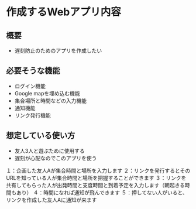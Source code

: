 # 作成するWebアプリ内容
## 概要
- 遅刻防止のためのアプリを作成したい

## 必要そうな機能
- ログイン機能
- Google mapを埋め込む機能
- 集合場所と時間などの入力機能
- 通知機能
- リンク発行機能

## 想定している使い方
- 友人3人と遊ぶために使用する
- 遅刻が心配なのでこのアプリを使う

１：企画した友人Aが集合時間と場所を入力します
２：リンクを発行するとそのURLを知っている人が集合時間と場所を把握することができます
３：リンクを共有してもらった人が出発時間と支度時間と到着予定を入力します（朝起きる時間もあり）
４：時間になれば通知が飛んできます
５：押してない人がいると、リンクを作成した友人Aに通知が来ます


